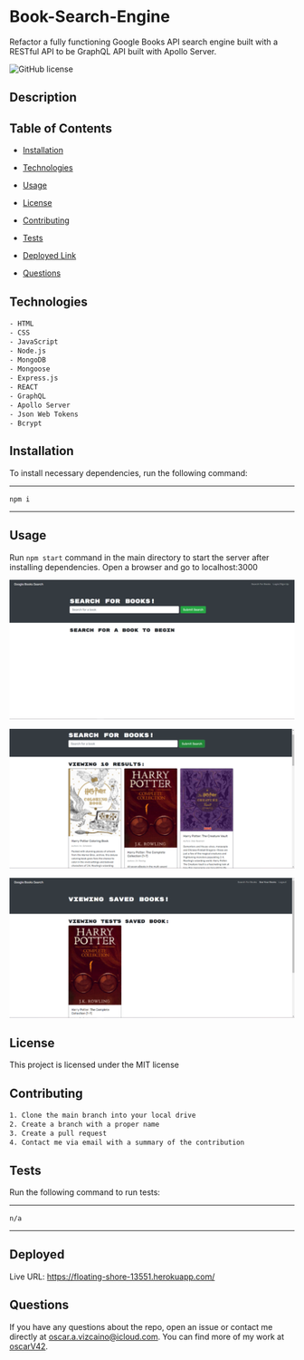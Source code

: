 # Book-Search-Engine

Refactor a fully functioning Google Books API search engine built with a RESTful API to be GraphQL API built with Apollo Server.

![GitHub license](https://img.shields.io/badge/license-MIT-yellow.svg)

## Description

## Table of Contents

- [Installation](#installation)

- [Technologies](#technologies)

- [Usage](#usage)

- [License](#license)

- [Contributing](#contributing)

- [Tests](#tests)

- [Deployed Link](#deployed)

- [Questions](#questions)

## Technologies

    - HTML
    - CSS
    - JavaScript
    - Node.js
    - MongoDB
    - Mongoose
    - Express.js
    - REACT
    - GraphQL
    - Apollo Server
    - Json Web Tokens
    - Bcrypt

## Installation

To install necessary dependencies, run the following command:

---

    npm i

---

## Usage

Run `npm start` command in the main directory to start the server after installing dependencies. Open a browser and go to localhost:3000

![HomePage](screenshots/BookSearchHome.PNG)

![SearchResults](screenshots/BookSearchResults.PNG)

![MyList](screenshots/BookSearchMyList.PNG)

## License

This project is licensed under the MIT license

## Contributing

    1. Clone the main branch into your local drive
    2. Create a branch with a proper name
    3. Create a pull request
    4. Contact me via email with a summary of the contribution

## Tests

Run the following command to run tests:

---

    n/a

---

## Deployed

Live URL: https://floating-shore-13551.herokuapp.com/

## Questions

If you have any questions about the repo, open an issue or contact me directly at oscar.a.vizcaino@icloud.com. You can find more of my work at
[oscarV42](https://github.com/oscarV42/).
